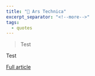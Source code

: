 ```yaml
---
title: "🔗 Ars Technica"
excerpt_separator: "<!--more-->"
tags:
  - quotes
---
```

> Test

Test

[Full article](https://arstechnica.com/)